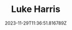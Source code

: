 ---
title: "Luke Harris"
category: "IndieWeb & Personal Blogs"
site_url: https://www.lkhrs.com/
feed_url: https://www.lkhrs.com/blog/index.xml
date: 2023-11-29T11:36:51.816789Z
domain: www.lkhrs.com

---